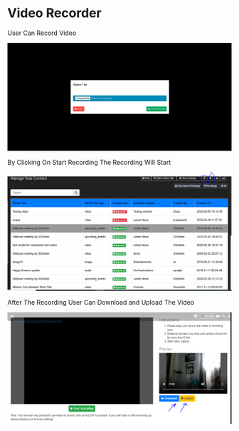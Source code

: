 # Video Recorder

User Can Record Video

![](.gitbook/assets/image%20%28160%29.png)

By Clicking On Start Recording The Recording Will Start

![](.gitbook/assets/image%20%28223%29.png)

After The Recording User Can Download and Upload The Video

![](.gitbook/assets/image%20%28216%29.png)

